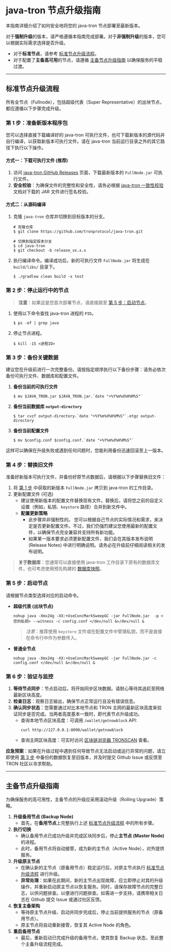 # java-tron 节点升级指南

本指南详细介绍了如何安全地将您的 java-tron 节点部署至最新版本。

对于**强制升级**的版本，请严格遵循本指南完成部署。对于**非强制升级**的版本，您可以根据实际需求选择是否升级。

  * 对于**标准节点**，请参考 [标准节点升级流程](#standard_process)。
  * 对于配置了**主备高可用**的节点，请遵循 [主备节点升级指南](#primary/backup_upgrade) 以确保服务的平稳过渡。

-----
<a id="standard_process"></a> 
## 标准节点升级流程

所有全节点（Fullnode），包括超级代表（Super Representative）的出块节点，都应遵循以下步骤完成升级。

<a id="step1"></a> 
### 第 1 步：准备新版本程序包

您可以选择直接下载编译好的 java-tron 可执行文件，也可下载新版本的源代码并自行编译，以获取新版本可执行文件。请在 java-tron 当前运行目录之外的其它路径下执行以下操作。

#### 方式一：下载可执行文件 (推荐)

1.  访问 [java-tron GitHub Releases](https://github.com/tronprotocol/java-tron/releases) 页面，下载最新版本的 `FullNode.jar` 可执行文件。
2.  **安全校验**：为确保文件的完整性和安全性，请务必根据 [java-tron 一致性校验](https://tronprotocol.github.io/documentation-zh/releases/signature_verification/) 文档对下载的 JAR 文件进行签名校验。

#### 方式二：从源码编译

1.  克隆 `java-tron` 仓库并切换到目标版本的分支。
    ```
    # 克隆仓库
    $ git clone https://github.com/tronprotocol/java-tron.git

    # 切换到指定版本分支
    $ cd java-tron
    $ git checkout -b release_vx.x.x
    ```
2.  执行编译命令。编译成功后，新的可执行文件 `FullNode.jar` 将生成在 `build/libs/` 目录下。
    ```
    $ ./gradlew clean build -x test
    ```

### 第 2 步：停止运行中的节点

> **注意**：如果这是您首次部署节点，请直接跳至 [第 5 步：启动节点](#step5)。

1.  使用以下命令查找 java-tron 进程的 `PID`。
    ```
    $ ps -ef | grep java
    ```
2.  停止节点进程。
    ```
    $ kill -15 <进程ID>
    ```
<a id="step3"></a> 
### 第 3 步：备份关键数据

建议您在升级前进行一次完整备份。请按指定顺序执行以下备份步骤：请务必依次备份可执行文件、数据库和配置文件。

1. **备份当前的可执行文件**
    ```
    $ mv $JAVA_TRON.jar $JAVA_TRON.jar.`date "+%Y%m%d%H%M%S"`
    ```
2. **备份当前数据库 `output-directory`**
    ```
    $ tar cvzf output-directory.`date "+%Y%m%d%H%M%S"`.etgz output-directory
    ```
3. **备份当前配置文件**
    ```
    $ mv $config.conf $config.conf.`date "+%Y%m%d%H%M%S"`
    ```
这样可以确保在升级失败或遇到任何问题时，您能利用备份迅速回滚至上一版本。

### 第 4 步：替换旧文件

准备好新版本可执行文件，并备份好原节点数据后，请根据以下步骤替换旧文件：

1.  将 [第 1 步](#step1) 中获取的新版本 `FullNode.jar` 拷贝到 java-tron 的工作目录。
2. 更新配置文件 (可选)
    - 建议使用新版本的配置文件替换现有文件。替换后，请将您之前的自定义设置（例如，私钥、`keystore` 路径）合并到新文件中。
    - **配置更新策略**
        - 此步骤并非强制性的。 您可以根据自己节点的实际情况和需求，来决定是否更新配置文件。不过，我们仍强烈建议您使用最新的配置文件，以确保节点完全兼容并支持所有新功能。
        - 如果某一版本要求必须更新配置文件，我们会在其版本发布说明 (Release Notes) 中进行明确说明。请务必在升级前仔细阅读相关的发布说明。

> **关于数据库**：您通常可以直接使用 java-tron 工作目录下原有的数据库文件，也可考虑使用预先构建的 [数据库快照](https://tronprotocol.github.io/documentation-zh/using_javatron/backup_restore)。

<a id="step5"></a> 
### 第 5 步：启动节点

请根据节点类型选择对应的启动命令。

  * **超级代表 (出块节点)**

    ```
    nohup java -Xmx24g -XX:+UseConcMarkSweepGC -jar FullNode.jar  -p <您的私钥> --witness -c config.conf </dev/null &>/dev/null &
    ```
    > *注意*：推荐使用 `keystore` 文件或在配置文件中管理私钥，而不是直接在命令行中作为参数传入。
    
  * **普通全节点**

    ```
    nohup java -Xmx24g -XX:+UseConcMarkSweepGC -jar FullNode.jar -c config.conf </dev/null &>/dev/null &
    ```

### 第 6 步：验证与监控

1.  **等待节点同步**：节点启动后，将开始同步区块数据。请耐心等待其追赶至网络最新区块高度。
2.  **检查日志**：观察日志输出，确保节点正常运行且没有错误信息。
3.  **确认同步状态**：您需要通过对比本地节点和 TRON 主网的最新区块高度来验证同步是否完成。当两者高度基本一致时，即代表节点升级成功。
    - 查询本地节点区块高度：可调用 `/wallet/getnowblock` API:
        ```
        curl http://127.0.0.1:8090/wallet/getnowblock
        ```
    - 查询主网区块高度：可实时访问 [区块链浏览器 TRONSCAN](https://tronscan.org) 查看。

**应急预案**：如果在升级过程中遇到任何导致节点无法启动或运行异常的问题，请立即使用 [第 3 步](#step3) 中备份的数据恢复至旧版本，并及时提交 Github Issue 或反馈至 TRON 社区以寻求帮助。

-----
<a id="primary/backup_upgrade"></a> 
## 主备节点升级指南

为确保服务的高可用性，主备节点的升级应采用滚动升级（Rolling Upgrade）策略。

1.  **升级备用节点 (Backup Node)** 
      * 首先，在**备用节点**上完整执行上述 [标准节点升级流程](#标准节点升级流程) 中的所有步骤。
2.  **执行切换**
      * 确认备用节点已成功升级并完成区块同步后，停止**主节点 (Master Node)** 的进程。
      * 此时，备用节点将自动接管，成为新的主节点（Active Node），对外提供服务。
3.  **升级原主节点**
      * 在确认新的主节点（原备用节点）稳定运行后，对原主节点执行 [标准节点升级流程](#标准节点升级流程) 进行升级。
      * **异常处理**：如果在此期间，新的主节点出现故障，应立即停止对其的升级操作，并重新启动原主节点以恢复服务。同时，请保存故障节点的完整日志，以供问题排查。以便进行问题排查。如需进一步支持，请携带相关日志在 Github 提交 Issue 或通过社区反馈。
4.  **恢复主备架构**
      * 等待原主节点升级、启动并同步完成后，停止当前提供服务的节点（原备用节点）。
      * 原主节点将自动重新接管，恢复其 Active Node 的角色。
5.  **重启备用节点**
      * 最后，重新启动已完成升级的备用节点，使其恢复 Backup 状态，至此整个主备升级流程完成。
